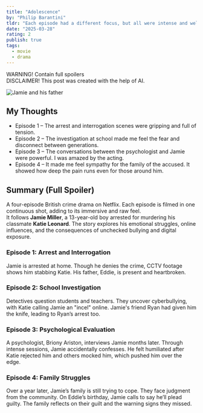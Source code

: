 ```yaml
---
title: "Adolescence"
by: "Philip Barantini"
tldr: "Each episode had a different focus, but all were intense and well-done."
date: "2025-03-28"
rating: 2
publish: true
tags:
  - movie
  - drama
---
```


WARNING! Contain full spoilers  
DISCLAIMER! This post was created with the help of AI.

![Jamie and his father](/posts/2025-0328-adolescence.webp)

## My Thoughts
- Episode 1 – The arrest and interrogation scenes were gripping and full of tension.  
- Episode 2 – The investigation at school made me feel the fear and disconnect between generations.  
- Episode 3 – The conversations between the psychologist and Jamie were powerful. I was amazed by the acting.  
- Episode 4 – It made me feel sympathy for the family of the accused. It showed how deep the pain runs even for those around him.  

## Summary (Full Spoiler)
A four-episode British crime drama on Netflix. Each episode is filmed in one continuous shot, adding to its immersive and raw feel.  
It follows **Jamie Miller**, a 13-year-old boy arrested for murdering his classmate **Katie Leonard**. The story explores his emotional struggles, online influences, and the consequences of unchecked bullying and digital exposure.  
### Episode 1: Arrest and Interrogation  
Jamie is arrested at home. Though he denies the crime, CCTV footage shows him stabbing Katie. His father, Eddie, is present and heartbroken.  
### Episode 2: School Investigation  
Detectives question students and teachers. They uncover cyberbullying, with Katie calling Jamie an "incel" online. Jamie's friend Ryan had given him the knife, leading to Ryan’s arrest too.  
### Episode 3: Psychological Evaluation  
A psychologist, Briony Ariston, interviews Jamie months later. Through intense sessions, Jamie accidentally confesses. He felt humiliated after Katie rejected him and others mocked him, which pushed him over the edge.  
### Episode 4: Family Struggles  
Over a year later, Jamie’s family is still trying to cope. They face judgment from the community. On Eddie’s birthday, Jamie calls to say he’ll plead guilty. The family reflects on their guilt and the warning signs they missed.  
